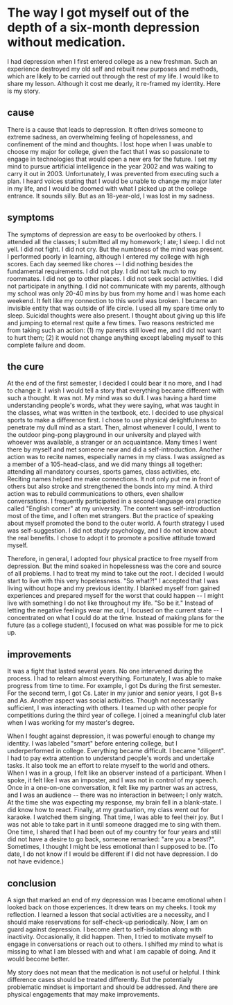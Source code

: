 # The way I got myself out of the depth of a six-month depression without medication.

I had depression when I first entered college as a new freshman. Such an experience destroyed my old self and rebuilt new purposes and methods,  which are likely to be carried out through the rest of my life. I would like to share my lesson. Although it cost me dearly, it re-framed my identity. Here is my story.

## cause

There is a cause that leads to depression. It often drives someone to extreme sadness, an overwhelming feeling of hopelessness, and confinement of the mind and thoughts. I lost hope when I was unable to choose my major for college, given the fact that I was so passionate to engage in technologies that would open a new era for the future. I set my mind to pursue artificial intelligence in the year 2002 and was waiting to carry it out in 2003. Unfortunately, I was prevented from executing such a plan. I heard voices stating that I would be unable to change my major later in my life, and I would be doomed with what I picked up at the college entrance. It sounds silly. But as an 18-year-old, I was lost in my sadness.

## symptoms

The symptoms of depression are easy to be overlooked by others. I attended all the classes; I submitted all my homework; I ate; I sleep. I did not yell. I did not fight. I did not cry. But the numbness of the mind was present. I performed poorly in learning, although I entered my college with high scores. Each day seemed like chores -- I did nothing besides the fundamental requirements. I did not play. I did not talk much to my roommates. I did not go to other places. I did not seek social activities. I did not participate in anything. I did not communicate with my parents, although my school was only 20-40 mins by bus from my home and I was home each weekend. It felt like my connection to this world was broken. I became an invisible entity that was outside of life circle. I used all my spare time only to sleep. Suicidal thoughts were also present. I thought about giving up this life and jumping to eternal rest quite a few times. Two reasons restricted me from taking such an action: (1) my parents still loved me, and I did not want to hurt them; (2) it would not change anything except labeling myself to this complete failure and doom.

## the cure

At the end of the first semester, I decided I could bear it no more, and I had to change it. I wish I would tell a story that everything became different with such a thought. It was not. My mind was so dull. I was having a hard time understanding people's words, what they were saying, what was taught in the classes, what was written in the textbook, etc. I decided to use physical sports to make a difference first. I chose to use physical delightfulness to penetrate my dull mind as a start. Then, almost whenever I could, I went to the outdoor ping-pong playground in our university and played with whoever was available, a stranger or an acquaintance. Many times I went there by myself and met someone new and did a self-introduction. Another action was to recite names, especially names in my class. I was assigned as a member of a 105-head-class, and we did many things all together: attending all mandatory courses, sports games, class activities, etc. Reciting names helped me make connections. It not only put me in front of others but also stroke and strengthened the bonds into my mind. A third action was to rebuild communications to others, even shallow conversations. I frequently participated in a second-language oral practice called "English corner" at my university. The content was self-introduction most of the time, and I often met strangers. But the practice of speaking about myself promoted the bond to the outer world. A fourth strategy I used was self-suggestion. I did not study psychology, and I do not know about the real benefits. I chose to adopt it to promote a positive attitude toward myself.

Therefore, in general, I adopted four physical practice to free myself from depression. But the mind soaked in hopelessness was the core and source of all problems. I had to treat my mind to take out the root. I decided I would start to live with this very hopelessness. "So what?!" I accepted that I was living without hope and my previous identity. I blanked myself from gained experiences and prepared myself for the worst that could happen -- I might live with something I do not like throughout my life. "So be it." Instead of letting the negative feelings wear me out, I focused on the current state -- I concentrated on what I could do at the time. Instead of making plans for the future (as a college student), I focused on what was possible for me to pick up.

## improvements

It was a fight that lasted several years. No one intervened during the process. I had to relearn almost everything. Fortunately, I was able to make progress from time to time. For example, I got Ds during the first semester. For the second term, I got Cs. Later in my junior and senior years, I got B+s and As. Another aspect was social activities. Though not necessarily sufficient, I was interacting with others. I teamed up with other people for competitions during the third year of college. I joined a meaningful club later when I was working for my master's degree. 

When I fought against depression, it was powerful enough to change my identity. I was labeled "smart" before entering college, but I  underperformed in college. Everything became difficult. I became "diligent". I had to pay extra attention to understand people's words and undertake tasks. It also took me an effort to relate myself to the world and others. When I was in a group, I felt like an observer instead of a participant. When I spoke, it felt like I was an imposter, and I was not in control of my speech. Once in a one-on-one conversation, it felt like my partner was an actress, and I was an audience -- there was no interaction in between; I only watch. At the time she was expecting my response, my brain fell in a blank-state. I did know how to react. Finally, at my graduation, my class went out for karaoke. I watched them singing. That time, I was able to feel their joy. But I was not able to take part in it until someone dragged me to sing with them.
One time, I shared that I had been out of my country for four years and still did not have a desire to go back, someone remarked: "are you a beast?". Sometimes, I thought I might be less emotional than I supposed to be. (To date, I do not know if I would be different if I did not have depression. I do not have evidence.)

##  conclusion

A sign that marked an end of my depression was I became emotional when I looked back on those experiences. It drew tears on my cheeks. I took my reflection. I learned a lesson that social activities are a necessity, and I should make reservations for self-check-up periodically. Now, I am on guard against depression. I become alert to self-isolation along with inactivity. Occasionally, it did happen. Then, I tried to motivate myself to engage in conversations or reach out to others. I shifted my mind to what is missing to what I am blessed with and what I am capable of doing. And it would become better.

My story does not mean that the medication is not useful or helpful. I think difference cases should be treated differently. But the potentially problematic mindset is important and should be addressed. And there are physical engagements that may make improvements.